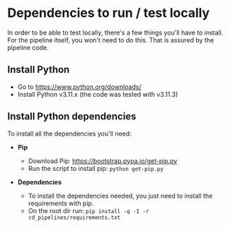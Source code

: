 # Dependencies to run / test locally

In order to be able to test locally, there's a few things you'll have to install. For the pipeline itself, you won't need to do this. That is assured by the pipeline code.

## Install Python

* Go to <https://www.python.org/downloads/>
* Install Python v3.11.x (the code was tested with v3.11.3)

## Install Python dependencies

To install all the dependencies you'll need:

* **Pip**
  * Download Pip: <https://bootstrap.pypa.io/get-pip.py>
  * Run the script to install pip: `python get-pip.py`

* **Dependencies**
  * To install the dependencies needed, you just need to install the requirements with pip.
  * On the root dir run: `pip install -q -I -r cd_pipelines/requirements.txt`
  